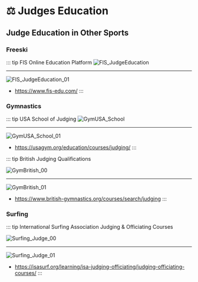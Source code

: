 # ⚖ Judges Education

## Judge Education in Other Sports

### Freeski

::: tip FIS Online Education Platform
![FIS_JudgeEducation](/Freeski/FIS_JudgeEducation.png)

---

![FIS_JudgeEducation_01](/Freeski/FIS_JudgeEducation_01.png)

- <https://www.fis-edu.com/>
:::

### Gymnastics

::: tip USA School of Judging
![GymUSA_School](/Gymnastics/GymUSA_School.png)

---

![GymUSA_School_01](/Gymnastics/GymUSA_School_01.png)

- <https://usagym.org/education/courses/judging/>
:::

::: tip British Judging Qualifications

![GymBritish_00](/Gymnastics/GymBritish_00.png)

---

![GymBritish_01](/Gymnastics/GymBritish_01.png)

- <https://www.british-gymnastics.org/courses/search/judging>
:::

### Surfing

::: tip International Surfing Association Judging & Officiating Courses

![Surfing_Judge_00](/Surfing_Judge_00.png)

---

![Surfing_Judge_01](/Surfing_Judge_01.png)

- <https://isasurf.org/learning/isa-judging-officiating/judging-officiating-courses/>
:::
